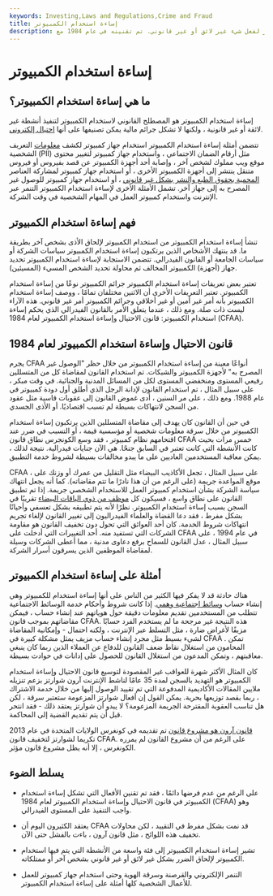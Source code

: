 ```yaml
---
keywords: Investing,Laws and Regulations,Crime and Fraud
title: إساءة استخدام الكمبيوتر
description: إساءة استخدام الكمبيوتر هي استخدام الكمبيوتر لفعل شيء غير لائق أو غير قانوني. تم تقنينه في عام 1984 مع CFAA.
---
```


# إساءة استخدام الكمبيوتر
## ما هي إساءة استخدام الكمبيوتر؟

إساءة استخدام الكمبيوتر هو المصطلح القانوني لاستخدام الكمبيوتر لتنفيذ أنشطة غير لائقة أو غير قانونية ، ولكنها لا تشكل جرائم مالية يمكن تصنيفها على أنها [احتيال إلكتروني](/wirefraud).

تتضمن أمثلة إساءة استخدام الكمبيوتر استخدام جهاز كمبيوتر لكشف [معلومات](/personally-identifiable-information-pii) التعريف الشخصية (PII) مثل أرقام الضمان الاجتماعي ، واستخدام جهاز كمبيوتر لتغيير محتوى موقع ويب مملوك لشخص آخر ، وإصابة أحد أجهزة الكمبيوتر عن قصد بفيروس أو فيروس متنقل ينتشر إلى أجهزة الكمبيوتر الأخرى ، أو استخدام جهاز كمبيوتر لمشاركة العناصر [المحمية بحقوق الطبع والنشر بشكل غير قانوني](/copyright) ، أو استخدام جهاز كمبيوتر للوصول غير المصرح به إلى جهاز آخر. تشمل الأمثلة الأخرى لإساءة استخدام الكمبيوتر التنمر عبر الإنترنت واستخدام كمبيوتر العمل في المهام الشخصية في وقت الشركة.

## فهم إساءة استخدام الكمبيوتر

تنشأ إساءة استخدام الكمبيوتر من استخدام الكمبيوتر لإلحاق الأذى بشخص آخر بطريقة ما. قد ينتهك الأشخاص الذين يرتكبون إساءة استخدام الكمبيوتر سياسات الشركة أو سياسات الجامعة أو القانون الفيدرالي. تتضمن الاستجابة لإساءة استخدام الكمبيوتر تحديد جهاز (أجهزة) الكمبيوتر المخالف ثم محاولة تحديد الشخص المسيء (المسيئين).

تعتبر بعض تعريفات إساءة استخدام الكمبيوتر جرائم الكمبيوتر نوعًا من إساءة استخدام الكمبيوتر. تعتبر التعريفات الأخرى أن الاثنين مختلفان تمامًا ، ووصف إساءة استخدام الكمبيوتر بأنه أمر غير أمين أو غير أخلاقي وجرائم الكمبيوتر أمر غير قانوني. هذه الآراء ليست ذات صلة. ومع ذلك ، عندما يتعلق الأمر بالقانون الفيدرالي الذي يحكم إساءة استخدام الكمبيوتر: قانون الاحتيال وإساءة استخدام الكمبيوتر لعام 1984 (CFAA).

## قانون الاحتيال وإساءة استخدام الكمبيوتر لعام 1984

يجرم CFAA أنواعًا معينة من إساءة استخدام الكمبيوتر من خلال حظر "الوصول غير المصرح به" لأجهزة الكمبيوتر والشبكات. تم استخدام القانون لمقاضاة كل من المتسللين رفيعي المستوى ومنخفضي المستوى لكل من المسائل المدنية والجنائية. في وقت مبكر ، على سبيل المثال ، تم استخدام القانون لإدانة الرجل الذي أطلق أول دودة كمبيوتر في عام 1988. ومع ذلك ، على مر السنين ، أدى غموض القانون إلى عقوبات قاسية مثل عقود من السجن لانتهاكات بسيطة لم تسبب اقتصاديًا. أو الأذى الجسدي.

في حين أن القانون كان يهدف إلى مقاضاة المتسللين الذين يرتكبون إساءة استخدام الكمبيوتر من خلال سرقة معلومات شخصية أو مؤسسية قيمة ، أو التسبب في ضرر عند اقتحامهم نظام كمبيوتر ، فقد وسع الكونجرس نطاق قانون CFAA خمس مرات بحيث كانت الأنشطة التي كانت تعتبر في السابق جنحًا. هي الآن جنايات فيدرالية. نتيجة لذلك ، يمكن معاقبة المستخدمين العاديين على ما يبدو مخالفات بسيطة لشروط خدمة التطبيق.

CFAA ، على سبيل المثال ، تجعل الأكاذيب البيضاء مثل التقليل من عمرك أو وزنك على موقع المواعدة جريمة (على الرغم من أن هذا نادرًا ما تتم مقاضاته). كما أنه يجعل انتهاك سياسة الشركة بشأن استخدام كمبيوتر العمل للاستخدام الشخصي جريمة. إذا تم تطبيق القانون على نطاق واسع ، فسيكون كل [موظف من ذوي الياقات البيضاء](/whitecollar) تقريبًا في السجن بسبب إساءة استخدام الكمبيوتر. نظرًا لأنه يتم تطبيقه بشكل تعسفي وأحيانًا بشكل مفرط ، فقد دعا القضاة والعلماء الفيدراليون إلى تغيير القانون لإلغاء تجريم انتهاكات شروط الخدمة. كان أحد العوائق التي تحول دون تخفيف القانون هو مقاومة الشركات التي تستفيد منه. أحد التغييرات التي أدخلت على CFAA في عام 1994 ، على سبيل المثال ، عدل القانون للسماح برفع دعاوى مدنية ، مما أعطى الشركات وسيلة لمقاضاة الموظفين الذين يسرقون أسرار الشركة.

## أمثلة على إساءة استخدام الكمبيوتر

هناك حادثة قد لا يفكر فيها الكثير من الناس على أنها إساءة استخدام للكمبيوتر وهي إنشاء حساب [وسائط اجتماعية وهمي](/social-media). إذا كانت شروط وأحكام خدمة الوسائط الاجتماعية تتطلب من المستخدمين تقديم معلومات دقيقة حول هوياتهم عند إنشاء حساب ، فيمكن مقاضاتهم بموجب قانون CFAA. هذه النتيجة غير مرجحة ما لم يستخدم الفرد حسابًا مزيفًا لأغراض ضارة ، مثل التسلط عبر الإنترنت ، ولكنه احتمال - وإمكانية المقاضاة لشيء بسيط مثل مجرد إنشاء حساب مزيف يمثل مشكلة كبيرة في CFAA . تمكن المحامون من استغلال نقاط ضعف القانون للدفاع عن العملاء الذين ربما كان ينبغي معاقبتهم ، وتمكن المدعون من استغلال القانون للحصول على إدانات في حوادث بسيطة.

كان المثال الأكثر شهرة للعواقب غير المقصودة لتوسيع قانون الاحتيال وإساءة استخدام الكمبيوتر هو التهديد بالسجن لمدة 35 عامًا لناشط الإنترنت آرون شوارتز بزعم تنزيله ملايين المقالات الأكاديمية المدفوعة التي تم تقييد الوصول إليها من خلال خدمة الاشتراك ، ربما بقصد توزيعها بحرية. يمكن القول إن أفعال شوارتز المزعومة ستعتبر سرقة ، لكن هل تناسب العقوبة المقترحة الجريمة المزعومة؟ لا يبدو أن شوارتز يعتقد ذلك - فقد انتحر قبل أن يتم تقديم القضية إلى المحاكمة.

[قانون آرون هو مشروع قانون](/aarons-law) تم تقديمه في كونغرس الولايات المتحدة في عام 2013 تكريما لشوارتز لتخفيف قانون CFAA. على الرغم من أن مشروع القانون لم يمرره الكونغرس ، إلا أنه يظل مشروع قانون مؤثر.

## يسلط الضوء

- على الرغم من عدم فرضها دائمًا ، فقد تم تقنين الأفعال التي تشكل إساءة استخدام الكمبيوتر في قانون الاحتيال وإساءة استخدام الكمبيوتر لعام 1984 (CFAA) وهو واجب التنفيذ على المستوى الفيدرالي.

- يعتقد الكثيرون اليوم أن CFAA قد نمت بشكل مفرط في التقييد ، لكن محاولات تخفيف هذه اللوائح ، مثل قانون آرون ، باءت بالفشل حتى الآن.

- تشير إساءة استخدام الكمبيوتر إلى فئة واسعة من الأنشطة التي يتم فيها استخدام الكمبيوتر لإلحاق الضرر بشكل غير لائق أو غير قانوني بشخص آخر أو ممتلكاته.

- التنمر الإلكتروني والقرصنة وسرقة الهوية وحتى استخدام جهاز كمبيوتر للعمل للأعمال الشخصية كلها أمثلة على إساءة استخدام الكمبيوتر.

